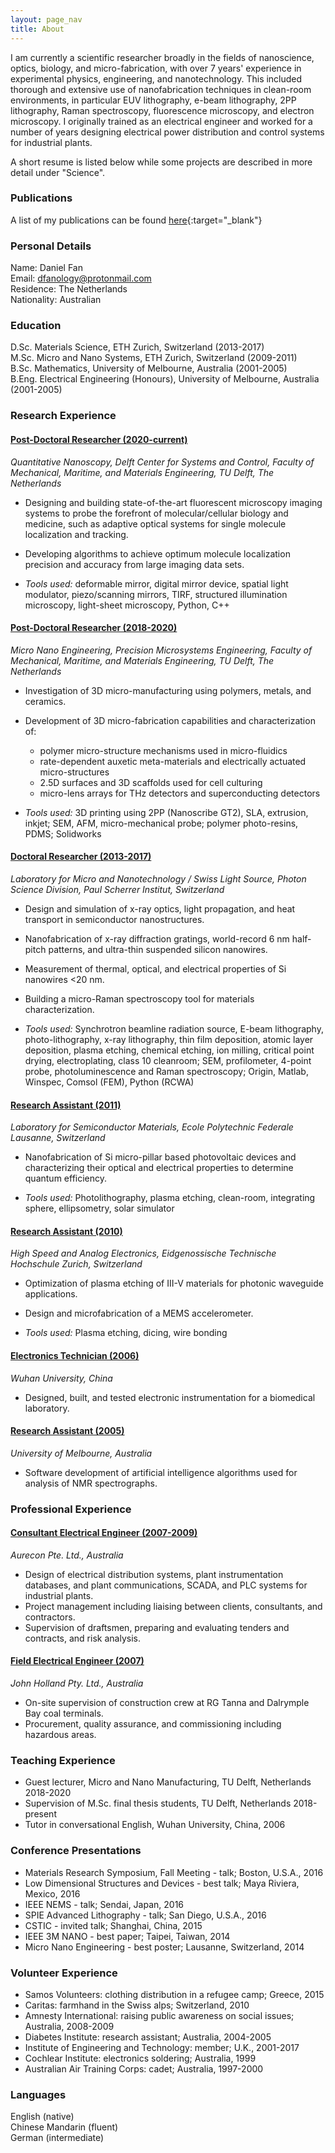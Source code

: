 ```yaml
---
layout: page_nav
title: About
---
```


I am currently a scientific researcher broadly in the fields of nanoscience, optics, biology, and micro-fabrication, with over 7 years' experience in experimental physics, engineering, and nanotechnology. This included thorough and extensive use of nanofabrication techniques in clean-room environments, in particular EUV lithography, e-beam lithography, 2PP lithography, Raman spectroscopy, fluorescence microscopy, and electron microscopy. I originally trained as an electrical engineer and worked for a number of years designing electrical power distribution and control systems for industrial plants. 

A short resume is listed below while some projects are described in more detail under "Science". 

### Publications

A list of my publications can be found [here](https://scholar.google.com/citations?user=kRzcs9YAAAAJ&hl=en){:target="_blank"}

### Personal Details

Name: Daniel Fan  
Email: <dfanology@protonmail.com>  
Residence: The Netherlands  
Nationality: Australian

### Education

D.Sc. Materials Science, ETH Zurich, Switzerland (2013-2017)  
M.Sc. Micro and Nano Systems, ETH Zurich, Switzerland (2009-2011)  
B.Sc. Mathematics, University of Melbourne, Australia (2001-2005)  
B.Eng. Electrical Engineering (Honours), University of Melbourne, Australia (2001-2005)

### Research Experience

#### <u>Post-Doctoral Researcher (2020-current)</u>

_Quantitative Nanoscopy, Delft Center for Systems and Control, Faculty of Mechanical, Maritime, and Materials Engineering, TU Delft, The Netherlands_

+ Designing and building state-of-the-art fluorescent microscopy imaging systems to probe the forefront of molecular/cellular biology and medicine, such as adaptive optical systems for single molecule localization and tracking.
+ Developing algorithms to achieve optimum molecule localization precision and accuracy from large imaging data sets.

+ _Tools used:_ deformable mirror, digital mirror device, spatial light modulator, piezo/scanning mirrors, TIRF, structured illumination microscopy, light-sheet microscopy, Python, C++

#### <u>Post-Doctoral Researcher (2018-2020)</u>

_Micro Nano Engineering, Precision Microsystems Engineering, Faculty of Mechanical, Maritime, and Materials Engineering, TU Delft, The Netherlands_

+	Investigation of 3D micro-manufacturing using polymers, metals, and ceramics.
+ Development of 3D micro-fabrication capabilities and characterization of: 
  + polymer micro-structure mechanisms used in micro-fluidics
  + rate-dependent auxetic meta-materials and electrically actuated micro-structures
  + 2.5D surfaces and 3D scaffolds used for cell culturing
  + micro-lens arrays for THz detectors and superconducting detectors

+	_Tools used:_ 3D printing using 2PP (Nanoscribe GT2), SLA, extrusion, inkjet; SEM, AFM, micro-mechanical probe; polymer photo-resins, PDMS; Solidworks

#### <u>Doctoral Researcher (2013-2017)</u>

_Laboratory for Micro and Nanotechnology / Swiss Light Source, Photon Science Division, Paul Scherrer Institut, Switzerland_

+ Design and simulation of x-ray optics, light propagation, and heat transport in semiconductor nanostructures.
+	Nanofabrication of x-ray diffraction gratings, world-record 6 nm half-pitch patterns, and ultra-thin suspended silicon nanowires.
+	Measurement of thermal, optical, and electrical properties of Si nanowires  <20 nm.
+	Building a micro-Raman spectroscopy tool for materials characterization.

+ _Tools used:_ Synchrotron beamline radiation source, E-beam lithography, photo-lithography, x-ray lithography, thin film deposition, atomic layer deposition, plasma etching, chemical etching, ion milling, critical point drying, electroplating, class 10 cleanroom; SEM, profilometer, 4-point probe, photoluminescence and Raman spectroscopy; Origin, Matlab, Winspec, Comsol (FEM), Python (RCWA)

#### <u>Research Assistant (2011)</u>

_Laboratory for Semiconductor Materials, Ecole Polytechnic Federale Lausanne, Switzerland_

+ Nanofabrication of Si micro-pillar based photovoltaic devices and characterizing their optical and electrical properties to determine quantum efficiency.

+ _Tools used:_ Photolithography, plasma etching, clean-room, integrating sphere, ellipsometry, solar simulator

#### <u>Research Assistant (2010)</u>

_High Speed and Analog Electronics, Eidgenossische Technische Hochschule Zurich, Switzerland_

+	Optimization of plasma etching of III-V materials for photonic waveguide applications.
+	Design and microfabrication of a MEMS accelerometer.

+ _Tools used:_ Plasma etching, dicing, wire bonding

#### <u>Electronics Technician (2006)</u>

_Wuhan University, China_

+ Designed, built, and tested electronic instrumentation for a biomedical laboratory.

#### <u>Research Assistant (2005)</u>

_University of Melbourne, Australia_

+ Software development of artificial intelligence algorithms used for analysis of NMR spectrographs.

### Professional Experience

#### <u>Consultant Electrical Engineer (2007-2009)</u>

_Aurecon Pte. Ltd., Australia_

+	Design of electrical distribution systems, plant instrumentation databases, and plant communications, SCADA, and PLC systems for industrial plants.
+	Project management including liaising between clients, consultants, and contractors.
+	Supervision of draftsmen, preparing and evaluating tenders and contracts, and risk analysis.

#### <u>Field Electrical Engineer (2007)</u>

_John Holland Pty. Ltd., Australia_

+	On-site supervision of construction crew at RG Tanna and Dalrymple Bay coal terminals.
+	Procurement, quality assurance, and commissioning including hazardous areas.

### Teaching Experience

+ Guest lecturer, Micro and Nano Manufacturing, TU Delft, Netherlands 2018-2020
+ Supervision of M.Sc. final thesis students, TU Delft, Netherlands 2018-present
+ Tutor in conversational English, Wuhan University, China, 2006

### Conference Presentations

+ Materials Research Symposium, Fall Meeting - talk; Boston, U.S.A., 2016
+ Low Dimensional Structures and Devices - best talk; Maya Riviera, Mexico, 2016
+ IEEE NEMS - talk; Sendai, Japan, 2016
+ SPIE Advanced Lithography - talk; San Diego, U.S.A., 2016
+ CSTIC - invited talk; Shanghai, China, 2015
+ IEEE 3M NANO - best paper; Taipei, Taiwan, 2014
+ Micro Nano Engineering - best poster; Lausanne, Switzerland, 2014

### Volunteer Experience

+ Samos Volunteers: clothing distribution in a refugee camp; Greece, 2015
+ Caritas: farmhand in the Swiss alps; Switzerland, 2010
+ Amnesty International: raising public awareness on social issues; Australia, 2008-2009
+ Diabetes Institute: research assistant; Australia, 2004-2005
+ Institute of Engineering and Technology: member; U.K., 2001-2017
+ Cochlear Institute: electronics soldering; Australia, 1999
+ Australian Air Training Corps: cadet; Australia, 1997-2000

### Languages

English (native)  
Chinese Mandarin (fluent)  
German (intermediate)
